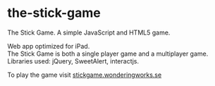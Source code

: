 # the-stick-game
The Stick Game. A simple JavaScript and HTML5 game.

Web app optimized for iPad.<br>
The Stick Game is both a single player game and a multiplayer game. <br>
Libraries used: jQuery, SweetAlert, interactjs.

To play the game visit [stickgame.wonderingworks.se](http://stickgame.wonderingworks.se)


